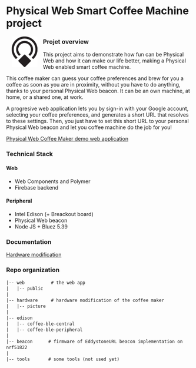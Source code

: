 # Physical Web Smart Coffee Machine project

<img align="left" src="https://raw.githubusercontent.com/google/physical-web/master/documentation/images/logo/logo-black.png" hspace="15" width="70px" style="float: left">

### Projet overview

This project aims to demonstrate how fun can be Physical Web and how it can make our life better, making a Physical Web enabled smart coffee machine.

This coffee maker can guess your coffee preferences and brew for you a coffee as soon as you are in proximity, without you have to do anything, thanks to your personal Physical Web beacon.
It can be an own machine, at home, or a shared one, at work.

A progresive web application lets you by sign-in with your Google account, selecting your coffee preferences, and generates a short URL that resolves to these settings.
Then, you just have to set this short URL to your personal Physical Web beacon and let you coffee machine do the job for you!

[Physical Web Coffee Maker demo web application](https://physical-web-coffee.firebaseapp.com/)

### Technical Stack
#### Web
- Web Components and Polymer
- Firebase backend

#### Peripheral
- Intel Edison (+ Breackout board)
- Physical Web  beacon
- Node JS + Bluez 5.39

### Documentation
[Hardware modification](documentation/hardware.md)

### Repo organization

```
|-- web          # the web app
|   |-- public
|   
|-- hardware     # hardware modification of the coffee maker
|   |-- picture
|   
|-- edison
|   |-- coffee-ble-central
|   |-- coffee-ble-peripheral
|   
|-- beacon      # firmware of EddystoneURL beacon implementation on nrf51822
|   
|-- tools       # some tools (not used yet)
```
